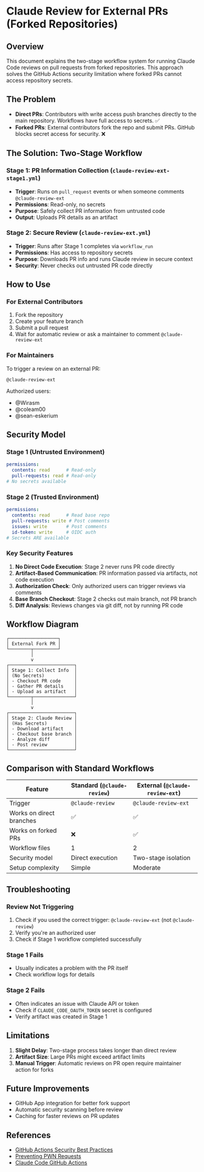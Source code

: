 # Claude Review for External PRs (Forked Repositories)

## Overview

This document explains the two-stage workflow system for running Claude Code reviews on pull requests from forked repositories. This approach solves the GitHub Actions security limitation where forked PRs cannot access repository secrets.

## The Problem

- **Direct PRs**: Contributors with write access push branches directly to the main repository. Workflows have full access to secrets. ✅
- **Forked PRs**: External contributors fork the repo and submit PRs. GitHub blocks secret access for security. ❌

## The Solution: Two-Stage Workflow

### Stage 1: PR Information Collection (`claude-review-ext-stage1.yml`)

- **Trigger**: Runs on `pull_request` events or when someone comments `@claude-review-ext`
- **Permissions**: Read-only, no secrets
- **Purpose**: Safely collect PR information from untrusted code
- **Output**: Uploads PR details as an artifact

### Stage 2: Secure Review (`claude-review-ext.yml`)

- **Trigger**: Runs after Stage 1 completes via `workflow_run`
- **Permissions**: Has access to repository secrets
- **Purpose**: Downloads PR info and runs Claude review in secure context
- **Security**: Never checks out untrusted PR code directly

## How to Use

### For External Contributors

1. Fork the repository
2. Create your feature branch
3. Submit a pull request
4. Wait for automatic review or ask a maintainer to comment `@claude-review-ext`

### For Maintainers

To trigger a review on an external PR:
```
@claude-review-ext
```

Authorized users:
- @Wirasm
- @coleam00
- @sean-eskerium

## Security Model

### Stage 1 (Untrusted Environment)
```yaml
permissions:
  contents: read      # Read-only
  pull-requests: read # Read-only
# No secrets available
```

### Stage 2 (Trusted Environment)
```yaml
permissions:
  contents: read      # Read base repo
  pull-requests: write # Post comments
  issues: write       # Post comments
  id-token: write     # OIDC auth
# Secrets ARE available
```

### Key Security Features

1. **No Direct Code Execution**: Stage 2 never runs PR code directly
2. **Artifact-Based Communication**: PR information passed via artifacts, not code execution
3. **Authorization Check**: Only authorized users can trigger reviews via comments
4. **Base Branch Checkout**: Stage 2 checks out main branch, not PR branch
5. **Diff Analysis**: Reviews changes via git diff, not by running PR code

## Workflow Diagram

```
┌──────────────────┐
│ External Fork PR │
└────────┬─────────┘
         │
         v
┌────────────────────────┐
│ Stage 1: Collect Info  │
│ (No Secrets)           │
│ - Checkout PR code     │
│ - Gather PR details    │
│ - Upload as artifact   │
└────────┬───────────────┘
         │
         v
┌────────────────────────┐
│ Stage 2: Claude Review │
│ (Has Secrets)          │
│ - Download artifact    │
│ - Checkout base branch │
│ - Analyze diff         │
│ - Post review          │
└────────────────────────┘
```

## Comparison with Standard Workflows

| Feature | Standard (`@claude-review`) | External (`@claude-review-ext`) |
|---------|----------------------------|--------------------------------|
| Trigger | `@claude-review` | `@claude-review-ext` |
| Works on direct branches | ✅ | ✅ |
| Works on forked PRs | ❌ | ✅ |
| Workflow files | 1 | 2 |
| Security model | Direct execution | Two-stage isolation |
| Setup complexity | Simple | Moderate |

## Troubleshooting

### Review Not Triggering

1. Check if you used the correct trigger: `@claude-review-ext` (not `@claude-review`)
2. Verify you're an authorized user
3. Check if Stage 1 workflow completed successfully

### Stage 1 Fails

- Usually indicates a problem with the PR itself
- Check workflow logs for details

### Stage 2 Fails

- Often indicates an issue with Claude API or token
- Check if `CLAUDE_CODE_OAUTH_TOKEN` secret is configured
- Verify artifact was created in Stage 1

## Limitations

1. **Slight Delay**: Two-stage process takes longer than direct review
2. **Artifact Size**: Large PRs might exceed artifact limits
3. **Manual Trigger**: Automatic reviews on PR open require maintainer action for forks

## Future Improvements

- GitHub App integration for better fork support
- Automatic security scanning before review
- Caching for faster reviews on PR updates

## References

- [GitHub Actions Security Best Practices](https://docs.github.com/en/actions/security-guides)
- [Preventing PWN Requests](https://securitylab.github.com/resources/github-actions-preventing-pwn-requests/)
- [Claude Code GitHub Actions](https://docs.anthropic.com/en/docs/claude-code/github-actions)
